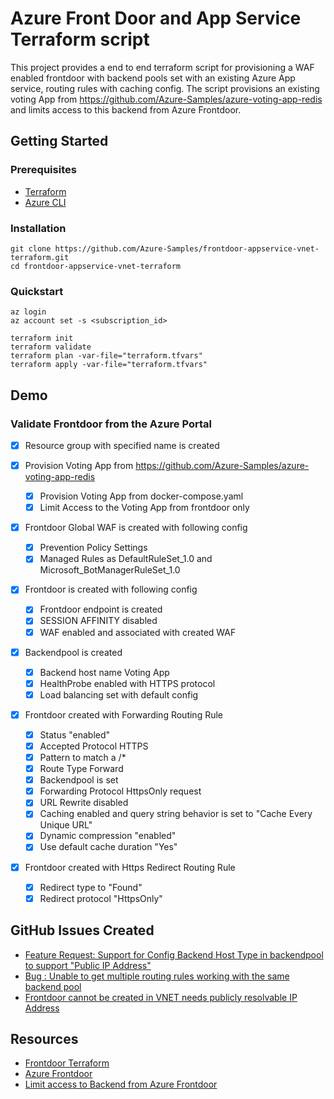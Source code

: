 # Azure Front Door and App Service Terraform script

This project provides a end to end terraform script for provisioning a WAF enabled frontdoor with backend pools set with an existing Azure App service, routing rules with  caching config. The script provisions an existing voting App from https://github.com/Azure-Samples/azure-voting-app-redis and limits access to this backend from Azure Frontdoor.

## Getting Started

### Prerequisites

- [Terraform](https://www.terraform.io/downloads.html)
- [Azure CLI](https://docs.microsoft.com/en-us/cli/azure/install-azure-cli)

### Installation

``` shell
git clone https://github.com/Azure-Samples/frontdoor-appservice-vnet-terraform.git
cd frontdoor-appservice-vnet-terraform
```

### Quickstart

``` shell
az login
az account set -s <subscription_id>

terraform init
terraform validate
terraform plan -var-file="terraform.tfvars"
terraform apply -var-file="terraform.tfvars"

```

## Demo

### Validate Frontdoor from the Azure Portal

- [X] Resource group with specified name is created

- [X] Provision Voting App from https://github.com/Azure-Samples/azure-voting-app-redis
    - [X] Provision Voting App from docker-compose.yaml
    - [X] Limit Access to the Voting App from frontdoor only
    
- [X] Frontdoor Global WAF is created with following config
    - [X] Prevention Policy Settings 
    - [X] Managed Rules  as DefaultRuleSet_1.0 and Microsoft_BotManagerRuleSet_1.0

- [X] Frontdoor is created with following config
    - [X] Frontdoor endpoint is created
    - [X] SESSION AFFINITY disabled
    - [X] WAF enabled and associated with created WAF
        
- [X] Backendpool is created
    - [X] Backend host name Voting App
    - [X] HealthProbe enabled with HTTPS protocol
    - [X] Load balancing set with default config

- [X] Frontdoor created with Forwarding Routing Rule
    - [X] Status "enabled"
    - [X] Accepted Protocol HTTPS
    - [X] Pattern to match a /*
    - [X] Route Type Forward
    - [X] Backendpool is set
    - [X] Forwarding Protocol HttpsOnly request
    - [X] URL Rewrite disabled
    - [X] Caching enabled and query string behavior is set to "Cache Every Unique URL"
    - [X] Dynamic compression "enabled"
    - [X] Use default cache duration "Yes"

- [X] Frontdoor created with Https Redirect Routing Rule
    - [X] Redirect type to "Found"
    - [X] Redirect protocol "HttpsOnly"

## GitHub Issues Created

- [Feature Request: Support for Config Backend Host Type in backendpool to support "Public IP Address"](https://github.com/terraform-providers/terraform-provider-azurerm/issues/8809)
- [Bug : Unable to get multiple routing rules working with the same backend pool](https://github.com/terraform-providers/terraform-provider-azurerm/issues/8858)
- [Frontdoor cannot be created in VNET needs publicly resolvable IP Address](https://github.com/MicrosoftDocs/azure-docs/issues/17639)

## Resources

- [Frontdoor Terraform](https://www.terraform.io/docs/providers/azurerm/r/frontdoor.html#example-usage)
- [Azure Frontdoor](https://azure.microsoft.com/en-us/services/frontdoor/)
- [Limit access to Backend from Azure Frontdoor](https://docs.microsoft.com/en-us/azure/frontdoor/front-door-faq#how-do-i-lock-down-the-access-to-my-backend-to-only-azure-front-door)